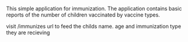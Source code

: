 
This simple application for immunization. The application contains
basic reports of the number of children vaccinated by vaccine types.

visit /immunizes url to feed the childs name. age and immunization type they are recieving
